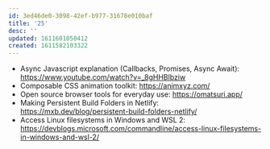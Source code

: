 ```yaml
---
id: 3ed46de0-3098-42ef-b977-31678e010baf
title: '25'
desc: ''
updated: 1611601050412
created: 1611582103322
---
```


- Async Javascript explanation (Callbacks, Promises, Async Await):
  https://www.youtube.com/watch?v=_8gHHBlbziw
- Composable CSS animation toolkit: https://animxyz.com/
- Open source browser tools for everyday use: https://omatsuri.app/
- Making Persistent Build Folders in Netlify:
  https://mxb.dev/blog/persistent-build-folders-netlify/
- Access Linux filesystems in Windows and WSL 2:
  https://devblogs.microsoft.com/commandline/access-linux-filesystems-in-windows-and-wsl-2/
